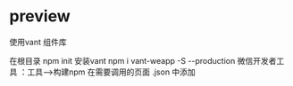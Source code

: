 # preview
使用vant 组件库
  
  在根目录  npm init
  安装vant  npm i vant-weapp -S --production 
  微信开发者工具 ：工具-->构建npm 
  在需要调用的页面 .json 中添加
